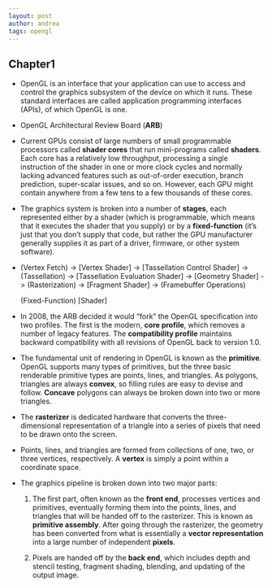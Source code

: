 ```yaml
---
layout: post
author: andrea
tags: opengl
---
```


## Chapter1

- OpenGL is an interface that your application can use to access and control the graphics subsystem of the device on which it runs. These standard interfaces are called application programming interfaces (APIs), of which OpenGL is one.

- OpenGL Architectural Review Board (**ARB**)

- Current GPUs consist of large numbers of small programmable processors called **shader cores** that run mini-programs called **shaders**. Each core has a relatively low throughput, processing a single instruction of the shader in one or more clock cycles and normally lacking advanced features such as out-of-order execution, branch prediction, super-scalar issues, and so on. However, each GPU might contain anywhere from a few tens to a few thousands of these cores.

- The graphics system is broken into a number of **stages**, each represented either by a shader (which is programmable, which means that it executes the shader that you supply) or by a **fixed-function** (it’s just that you don’t supply that code, but rather the GPU manufacturer generally supplies it as part of a driver, firmware, or other system software).

- (Vertex Fetch) -> [Vertex Shader] -> [Tassellation Control Shader] -> (Tassellation) -> [Tassellation Evaluation Shader] -> [Geometry Shader] -> (Rasterization) -> [Fragment Shader] -> (Framebuffer Operations)

  (Fixed-Function) [Shader]

- In 2008, the ARB decided it would “fork” the OpenGL specification into two profiles. The first is the modern, **core profile**, which removes a number of legacy features. The **compatibility profile** maintains backward compatibility with all revisions of OpenGL back to version 1.0.

- The fundamental unit of rendering in OpenGL is known as the **primitive**. OpenGL supports many types of primitives, but the three basic renderable primitive types are points, lines, and triangles. As polygons, triangles are always **convex**, so filling rules are easy to devise and follow. **Concave** polygons can always be broken down into two or more triangles.

- The **rasterizer** is dedicated hardware that converts the three-dimensional representation of a triangle into a series of pixels that need to be drawn onto the screen.

- Points, lines, and triangles are formed from collections of one, two, or three vertices, respectively. A **vertex** is simply a point within a coordinate space.

- The graphics pipeline is broken down into two major parts:
	
	1. The first part, often known as the **front end**, processes vertices and primitives, eventually forming them into the points, lines, and triangles that will be handed off to the rasterizer. This is known as **primitive assembly**. After going through the rasterizer, the geometry has been converted from what is essentially a **vector representation** into a large number of independent **pixels**.
	
	2.  Pixels are handed off by the **back end**, which includes depth and stencil testing, fragment shading, blending, and updating of the output image.